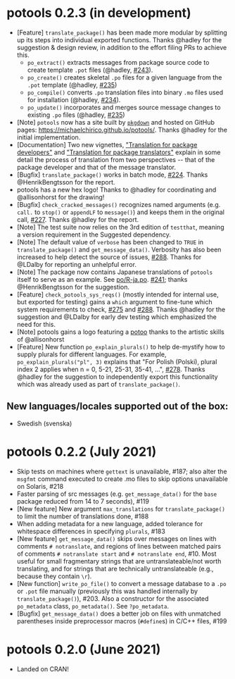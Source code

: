 # potools 0.2.3 (in development)

 * [Feature] `translate_package()` has been made more modular by splitting up its steps into individual exported functions. Thanks @hadley for the suggestion & design review, in addition to the effort filing PRs to achieve this.
    + `po_extract()` extracts messages from package source code to create template `.pot` files (@hadley, [#243](https://github.com/MichaelChirico/potools/pull/243)).
    + `po_create()` creates skeletal `.po` files for a given language from the `.pot` template (@hadley, [#235](https://github.com/MichaelChirico/potools/pull/235))
    + `po_compile()` converts `.po` translation files into binary `.mo` files used for installation (@hadley, [#234](https://github.com/MichaelChirico/potools/pull/234)).
    + `po_update()` incorporates and merges source message changes to existing `.po` files (@hadley, [#235](https://github.com/MichaelChirico/potools/pull/235))
 * [Note] `potools` now has a site built by [`pkgdown`](https://github.com/r-lib/pkgdown) and hosted on GitHub pages: https://michaelchirico.github.io/potools/. Thanks @hadley for the initial implementation.
 * [Documentation] Two new vignettes, ["Translation for package developers"](vignettes/developers.Rmd) and ["Translation for package translators"](vignettes/translators.Rmd) explain in some detail the process of translation from two perspectives -- that of the package developer and that of the message translator.
 * [Bugfix] `translate_package()` works in batch mode, [#224](https://github.com/MichaelChirico/potools/issues/224). Thanks @HenrikBengtsson for the report.
 * potools has a new hex logo! Thanks to @hadley for coordinating and @allisonhorst for the drawing!
 * [Bugfix] `check_cracked_messages()` recognizes named arguments (e.g. `call.` to `stop()` or `appendLF` to `message()`) and keeps them in the original call, [#227](https://github.com/MichaelChirico/potools/issues/227). Thanks @hadley for the report.
 * [Note] The test suite now relies on the 3rd edition of `testthat`, meaning a version requirement in the Suggested dependency.
 * [Note] The default value of `verbose` has been changed to `TRUE` in `translate_package()` and `get_message_data()`. Verbosity has also been increased to help detect the source of issues, [#288](https://github.com/MichaelChirico/potools/issues/288). Thanks for @LDalby for reporting an unhelpful error.
 * [Note] The package now contains Japanese translations of `potools` itself to serve as an example. See [po/R-ja.po](po/R-ja.po). [#241](https://github.com/MichaelChirico/potools/issues/241); thanks @HenrikBengtsson for the suggestion.
 * [Feature] `check_potools_sys_reqs()` (mostly intended for internal use, but exported for testing) gains a `which` argument to fine-tune which system requirements to check, [#275](https://github.com/MichaelChirico/potools/issues/275) and [#288](https://github.com/MichaelChirico/potools/issues/288). Thanks @hadley for the suggestion and @LDalby for early dev testing which emphasized the need for this.
 * [Note] potools gains a logo featuring a [potoo](https://en.wikipedia.org/wiki/Potoo) thanks to the artistic skills of @allisonhorst
 * [Feature] New function `po_explain_plurals()` to help de-mystify how to supply plurals for different languages. For example, `po_explain_plurals("pl", 3)` explains that "For Polish (Polski), plural index 2 applies when n = 0, 5-21, 25-31, 35-41, ...", [#278](https://github.com/MichaelChirico/potools/issues/278). Thanks @hadley for the suggestion to independently export this functionality which was already used as part of `translate_package()`.

## New languages/locales supported out of the box:

 * Swedish (svenska)

# potools 0.2.2 (July 2021)

 * Skip tests on machines where `gettext` is unavailable, #187; also alter the `msgfmt` command executed to create .mo files to skip options unavailable on Solaris, #218
 * Faster parsing of src messages (e.g. `get_message_data()` for the `base` package reduced from 14 to 7 seconds), #119
 * [New feature] New argument `max_translations` for `translate_package()` to limit the number of translations done, #188
 * When adding metadata for a new language, added tolerance for whitespace differences in specifying `plurals`, #183
 * [New feature] `get_message_data()` skips over messages on lines with comments `# notranslate`, and regions of lines between matched pairs of comments `# notranslate start` and `# notranslate end`, #10. Most useful for small fragmentary strings that are untranslateable/not worth translating, and for strings that are technically untranslateable (e.g., because they contain `\r`).
 * [New function] `write_po_file()` to convert a message database to a `.po` or `.pot` file manually (previously this was handled internally by `translate_package()`), #203. Also a constructor for the associated `po_metadata` class, `po_metadata()`. See `?po_metadata`.
 * [Bugfix] `get_message_data()` does a better job on files with unmatched parentheses inside preprocessor macros (`#define`s) in C/C++ files, #199

# potools 0.2.0 (June 2021)

 * Landed on CRAN!
